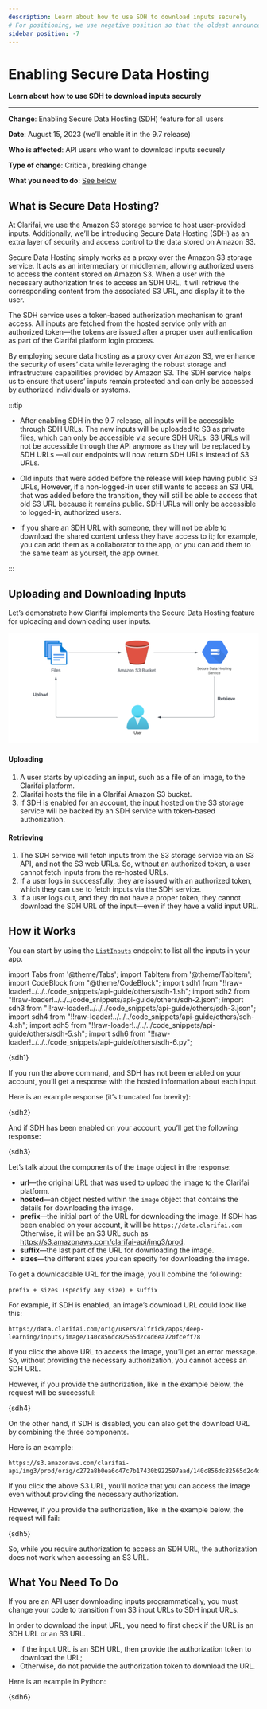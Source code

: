 ```yaml
---
description: Learn about how to use SDH to download inputs securely
# For positioning, we use negative position so that the oldest announcements are displayed at the bottom. Any time you add a new announcement, increase the position by -1.
sidebar_position: -7
---
```


# Enabling Secure Data Hosting 

**Learn about how to use SDH to download inputs securely**
<hr />

**Change**: Enabling Secure Data Hosting (SDH) feature for all users

**Date**:  August 15, 2023 (we’ll enable it in the 9.7 release)

**Who is affected**: API users who want to download inputs securely

**Type of change**: Critical, breaking change

**What you need to do**: [See below](#what-you-need-to-do)

## What is Secure Data Hosting?

At Clarifai, we use the Amazon S3 storage service to host user-provided inputs. Additionally, we’ll be introducing Secure Data Hosting (SDH) as an extra layer of security and access control to the data stored on Amazon S3.

Secure Data Hosting simply works as a proxy over the Amazon S3 storage service. It acts as an intermediary or middleman, allowing authorized users to access the content stored on Amazon S3. When a user with the necessary authorization tries to access an SDH URL, it will retrieve the corresponding content from the associated S3 URL, and display it to the user.

The SDH service uses a token-based authorization mechanism to grant access. All inputs are fetched from the hosted service only with an authorized token—the tokens are issued after a proper user authentication as part of the Clarifai platform login process.  

By employing secure data hosting as a proxy over Amazon S3, we enhance the security of users’ data while leveraging the robust storage and infrastructure capabilities provided by Amazon S3. The SDH service helps us to ensure that users’ inputs remain protected and can only be accessed by authorized individuals or systems.  

:::tip

- After enabling SDH in the 9.7 release, all inputs will be accessible through SDH URLs. The new inputs will be uploaded to S3 as private files, which can only be accessible via secure SDH URLs. S3 URLs will not be accessible through the API anymore as they will be replaced by SDH URLs —all our endpoints will now return SDH URLs instead of S3 URLs. 

- Old inputs that were added before the release will keep having public S3 URLs, However, if a non-logged-in user still wants to access an S3 URL that was added before the transition, they will still be able to access that old S3 URL because it remains public. 
SDH URLs will only be accessible to logged-in, authorized users. 

- If you share an SDH URL with someone, they will not be able to download the shared content unless they have access to it; for example, you can add them as a collaborator to the app, or you can add them to the same team as yourself, the app owner. 

:::

## Uploading and Downloading Inputs

Let’s demonstrate how Clarifai implements the Secure Data Hosting feature for uploading and downloading user inputs.

![secure data hosting](/img/others/sdh-1.png)

#### Uploading

1. A user starts by uploading an input, such as a file of an image, to the Clarifai platform.
2. Clarifai hosts the file in a Clarifai Amazon S3 bucket. 
3. If SDH is enabled for an account, the input hosted on the S3 storage service will be backed by an SDH service with token-based authorization.

#### Retrieving

1. The SDH service will fetch inputs from the S3 storage service via an S3 API, and not the S3 web URLs. So, without an authorized token, a user cannot fetch inputs from the re-hosted URLs. 
2. If a user logs in successfully, they are issued with an authorized token, which they can use to fetch inputs via the SDH service.
3. If a user logs out, and they do not have a proper token, they cannot download the SDH URL of the input—even if they have a valid input URL.

## How it Works

You can start by using the [`ListInputs`](https://docs.clarifai.com/api-guide/data/create-get-update-delete#list-all-inputs) endpoint to list all the inputs in your app. 

import Tabs from '@theme/Tabs';
import TabItem from '@theme/TabItem';
import CodeBlock from "@theme/CodeBlock";
import sdh1 from "!!raw-loader!../../../code_snippets/api-guide/others/sdh-1.sh";
import sdh2 from "!!raw-loader!../../../code_snippets/api-guide/others/sdh-2.json";
import sdh3 from "!!raw-loader!../../../code_snippets/api-guide/others/sdh-3.json";
import sdh4 from "!!raw-loader!../../../code_snippets/api-guide/others/sdh-4.sh";
import sdh5 from "!!raw-loader!../../../code_snippets/api-guide/others/sdh-5.sh";
import sdh6 from "!!raw-loader!../../../code_snippets/api-guide/others/sdh-6.py";

<Tabs>
<TabItem value="curl" label="cURL">
    <CodeBlock className="language-bash">{sdh1}</CodeBlock>
</TabItem>
</Tabs>

If you run the above command, and SDH has not been enabled on your account, you’ll get a response with the hosted information about each input. 

Here is an example response (it’s truncated for brevity):

<Tabs>
<TabItem value="json" label="JSON">
    <CodeBlock className="language-json">{sdh2}</CodeBlock>
</TabItem>
</Tabs>


And if SDH has been enabled on your account, you’ll get the following response:

<Tabs>
<TabItem value="json" label="JSON">
    <CodeBlock className="language-json">{sdh3}</CodeBlock>
</TabItem>
</Tabs>

Let’s talk about the components of the `image` object in the response:

- **url**—the original URL that was used to upload the image to the Clarifai platform. 
- **hosted**—an object nested within the `image` object that contains the details for downloading the image.
- **prefix**—the initial part of the URL for downloading the image. If SDH has been enabled on your account, it will be `https://data.clarifai.com` Otherwise, it will be an S3 URL such as https://s3.amazonaws.com/clarifai-api/img3/prod.
- **suffix**—the last part of the URL for downloading the image.
- **sizes**—the different sizes you can specify for downloading the image.

To get a downloadable URL for the image, you’ll combine the following:

`prefix + sizes (specify any size) + suffix`

For example, if SDH is enabled, an image’s download URL could look like this:

```text
https://data.clarifai.com/orig/users/alfrick/apps/deep-learning/inputs/image/140c856dc82565d2c4d6ea720fceff78
```

If you click the above URL to access the image, you’ll get an error message. So, without providing the necessary authorization, you cannot access an SDH URL. 

However, if you provide the authorization, like in the example below, the request will be successful:

<Tabs>
<TabItem value="curl" label="cURL">
    <CodeBlock className="language-bash">{sdh4}</CodeBlock>
</TabItem>
</Tabs>

On the other hand, if SDH is disabled, you can also get the download URL by combining the three components. 

Here is an example:

```text
https://s3.amazonaws.com/clarifai-api/img3/prod/orig/c272a8b0ea6c47c7b17430b922597aad/140c856dc82565d2c4d6ea720fceff78
```

If you click the above S3 URL, you’ll notice that you can access the image even without providing the necessary authorization. 

However, if you provide the authorization, like in the example below, the request will fail:

<Tabs>
<TabItem value="curl" label="cURL">
    <CodeBlock className="language-bash">{sdh5}</CodeBlock>
</TabItem>
</Tabs>

So, while you require authorization to access an SDH URL, the authorization does not work when accessing an S3 URL. 

## What You Need To Do

If you are an API user downloading inputs programmatically, you must change your code to transition from S3 input URLs to SDH input URLs.

In order to download the input URL, you need to first check if the URL is an SDH URL or an S3 URL.

- If the input URL is an SDH URL, then provide the authorization token to download the URL;
- Otherwise, do not provide the authorization token to download the URL.

Here is an example in Python:

<Tabs>
<TabItem value="python" label="Python">
    <CodeBlock className="language-bash">{sdh6}</CodeBlock>
</TabItem>
</Tabs>